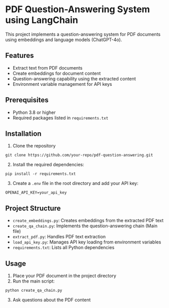 # PDF Question-Answering System using LangChain

This project implements a question-answering system for PDF documents using embeddings and language models (ChatGPT-4o).

## Features

- Extract text from PDF documents
- Create embeddings for document content
- Question-answering capability using the extracted content
- Environment variable management for API keys

## Prerequisites

- Python 3.8 or higher
- Required packages listed in `requirements.txt`

## Installation

1. Clone the repository
```
git clone https://github.com/your-repo/pdf-question-answering.git
```
2. Install the required dependencies:
```
pip install -r requirements.txt
```
3. Create a `.env` file in the root directory and add your API key:
```
OPENAI_API_KEY=your_api_key
```

## Project Structure

- `create_embeddings.py`: Creates embeddings from the extracted PDF text
- `create_qa_chain.py`: Implements the question-answering chain (Main file)
- `extract_pdf.py`: Handles PDF text extraction
- `load_api_key.py`: Manages API key loading from environment variables
- `requirements.txt`: Lists all Python dependencies

## Usage

1. Place your PDF document in the project directory
2. Run the main script:
```
python create_qa_chain.py
```
3. Ask questions about the PDF content

